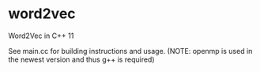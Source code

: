 word2vec
========

Word2Vec in C++ 11

See main.cc for building instructions and usage. (NOTE: openmp is used in the newest version and thus g++ is required)
